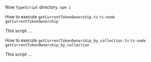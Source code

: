 Now `TypeScript` directory.
```npm i```

How to execute `getCurrentTokenOwnership.ts`
```ts-node getCurrentTokenOwnership```

This script ...

How to execute `getCurrentTokenOwnership_by_collection.ts`
```ts-node getCurrentTokenOwnership_by_collection```

This script ...